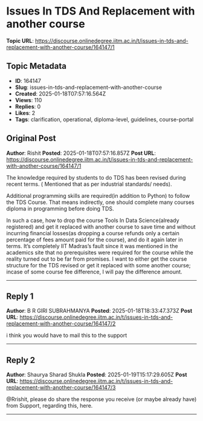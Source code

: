 # Issues In TDS And Replacement with another course

**Topic URL**: https://discourse.onlinedegree.iitm.ac.in/t/issues-in-tds-and-replacement-with-another-course/164147/1

## Topic Metadata
- **ID**: 164147
- **Slug**: issues-in-tds-and-replacement-with-another-course
- **Created**: 2025-01-18T07:57:16.564Z
- **Views**: 110
- **Replies**: 0
- **Likes**: 2
- **Tags**: clarification, operational, diploma-level, guidelines, course-portal

## Original Post
**Author**: Rishit
**Posted**: 2025-01-18T07:57:16.857Z
**Post URL**: https://discourse.onlinedegree.iitm.ac.in/t/issues-in-tds-and-replacement-with-another-course/164147/1

The knowledge required by students to do TDS has been revised during recent terms. ( Mentioned that as per industrial standards/ needs).

Additional programming skills are required(in addition to Python) to follow the TDS Course. That means indirectly, one should complete many courses diploma in programming before doing TDS.

In such a case, how to drop the course Tools In Data Science(already registered) and get it replaced with another course to save time and without incurring financial losses(as dropping a course refunds only a certain percentage of fees amount paid for the course), and do it again later in terms. It’s completely IIT Madras’s fault since it was mentioned in the academics site that no prerequisites were required for the course while the reality turned out to be far from promises. I want to either get the course structure for the TDS revised or get it replaced with some another course; incase of some course fee difference, I will pay the difference amount.

---

## Reply 1
**Author**: B R GIRI SUBRAHMANYA
**Posted**: 2025-01-18T18:33:47.373Z
**Post URL**: https://discourse.onlinedegree.iitm.ac.in/t/issues-in-tds-and-replacement-with-another-course/164147/2

i think you would have to mail this to the support

---

## Reply 2
**Author**: Shaurya Sharad Shukla
**Posted**: 2025-01-19T15:17:29.605Z
**Post URL**: https://discourse.onlinedegree.iitm.ac.in/t/issues-in-tds-and-replacement-with-another-course/164147/3

@Rrishit, please do share the response you receive (or maybe already have) from Support, regarding this, here.

---
